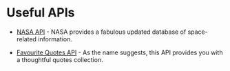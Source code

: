 # Useful APIs

* [NASA API](https://api.nasa.gov/) - NASA provides a fabulous updated database of space-related information.

* [Favourite Quotes API](https://favqs.com/api/) - As the name suggests, this API provides you with a thoughtful quotes collection.
